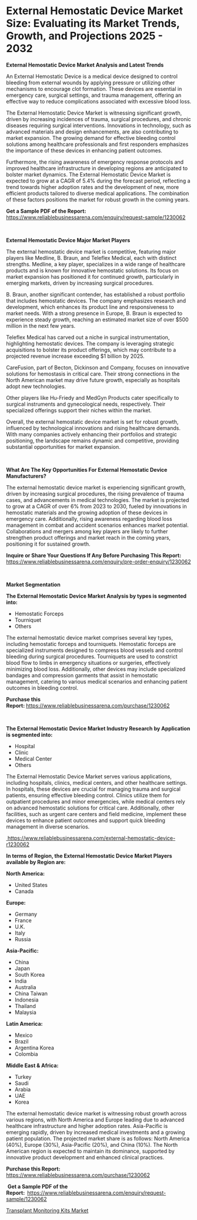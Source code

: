 <p><h1>External Hemostatic Device Market Size: Evaluating its Market Trends, Growth, and Projections 2025 - 2032</h1></p><p><strong>External Hemostatic Device Market Analysis and Latest Trends</strong></p>
<p><p>An External Hemostatic Device is a medical device designed to control bleeding from external wounds by applying pressure or utilizing other mechanisms to encourage clot formation. These devices are essential in emergency care, surgical settings, and trauma management, offering an effective way to reduce complications associated with excessive blood loss.</p><p>The External Hemostatic Device Market is witnessing significant growth, driven by increasing incidences of trauma, surgical procedures, and chronic diseases requiring surgical interventions. Innovations in technology, such as advanced materials and design enhancements, are also contributing to market expansion. The growing demand for effective bleeding control solutions among healthcare professionals and first responders emphasizes the importance of these devices in enhancing patient outcomes. </p><p>Furthermore, the rising awareness of emergency response protocols and improved healthcare infrastructure in developing regions are anticipated to bolster market dynamics. The External Hemostatic Device Market is expected to grow at a CAGR of 5.4% during the forecast period, reflecting a trend towards higher adoption rates and the development of new, more efficient products tailored to diverse medical applications. The combination of these factors positions the market for robust growth in the coming years.</p></p>
<p><strong>Get a Sample PDF of the Report:&nbsp;</strong> <a href="https://www.reliablebusinessarena.com/enquiry/request-sample/1230062?utm_campaign=1841&utm_medium=2&utm_source=Github&utm_content=ia&utm_term=05032025&utm_id=external-hemostatic-device">https://www.reliablebusinessarena.com/enquiry/request-sample/1230062</a></p>
<p>&nbsp;</p>
<p><strong>External Hemostatic Device Major Market Players</strong></p>
<p><p>The external hemostatic device market is competitive, featuring major players like Medline, B. Braun, and Teleflex Medical, each with distinct strengths. Medline, a key player, specializes in a wide range of healthcare products and is known for innovative hemostatic solutions. Its focus on market expansion has positioned it for continued growth, particularly in emerging markets, driven by increasing surgical procedures.</p><p>B. Braun, another significant contender, has established a robust portfolio that includes hemostatic devices. The company emphasizes research and development, which enhances its product line and responsiveness to market needs. With a strong presence in Europe, B. Braun is expected to experience steady growth, reaching an estimated market size of over $500 million in the next few years.</p><p>Teleflex Medical has carved out a niche in surgical instrumentation, highlighting hemostatic devices. The company is leveraging strategic acquisitions to bolster its product offerings, which may contribute to a projected revenue increase exceeding $1 billion by 2025.</p><p>CareFusion, part of Becton, Dickinson and Company, focuses on innovative solutions for hemostasis in critical care. Their strong connections in the North American market may drive future growth, especially as hospitals adopt new technologies.</p><p>Other players like Hu-Friedy and MedGyn Products cater specifically to surgical instruments and gynecological needs, respectively. Their specialized offerings support their niches within the market. </p><p>Overall, the external hemostatic device market is set for robust growth, influenced by technological innovations and rising healthcare demands. With many companies actively enhancing their portfolios and strategic positioning, the landscape remains dynamic and competitive, providing substantial opportunities for market expansion.</p></p>
<p>&nbsp;</p>
<p><strong>What Are The Key Opportunities For External Hemostatic Device Manufacturers?</strong></p>
<p><p>The external hemostatic device market is experiencing significant growth, driven by increasing surgical procedures, the rising prevalence of trauma cases, and advancements in medical technologies. The market is projected to grow at a CAGR of over 6% from 2023 to 2030, fueled by innovations in hemostatic materials and the growing adoption of these devices in emergency care. Additionally, rising awareness regarding blood loss management in combat and accident scenarios enhances market potential. Collaborations and mergers among key players are likely to further strengthen product offerings and market reach in the coming years, positioning it for sustained growth.</p></p>
<p><strong>Inquire or Share Your Questions If Any Before Purchasing This Report:</strong> <a href="https://www.reliablebusinessarena.com/enquiry/pre-order-enquiry/1230062?utm_campaign=1841&utm_medium=2&utm_source=Github&utm_content=ia&utm_term=05032025&utm_id=external-hemostatic-device">https://www.reliablebusinessarena.com/enquiry/pre-order-enquiry/1230062</a></p>
<p>&nbsp;</p>
<p><strong>Market Segmentation</strong></p>
<p><strong>The External Hemostatic Device Market Analysis by types is segmented into:</strong></p>
<p><ul><li>Hemostatic Forceps</li><li>Tourniquet</li><li>Others</li></ul></p>
<p><p>The external hemostatic device market comprises several key types, including hemostatic forceps and tourniquets. Hemostatic forceps are specialized instruments designed to compress blood vessels and control bleeding during surgical procedures. Tourniquets are used to constrict blood flow to limbs in emergency situations or surgeries, effectively minimizing blood loss. Additionally, other devices may include specialized bandages and compression garments that assist in hemostatic management, catering to various medical scenarios and enhancing patient outcomes in bleeding control.</p></p>
<p><strong>Purchase this Report:&nbsp;</strong><a href="https://www.reliablebusinessarena.com/purchase/1230062?utm_campaign=1841&utm_medium=2&utm_source=Github&utm_content=ia&utm_term=05032025&utm_id=external-hemostatic-device">https://www.reliablebusinessarena.com/purchase/1230062</a></p>
<p>&nbsp;</p>
<p><strong>The External Hemostatic Device Market Industry Research by Application is segmented into:</strong></p>
<p><ul><li>Hospital</li><li>Clinic</li><li>Medical Center</li><li>Others</li></ul></p>
<p><p>The External Hemostatic Device Market serves various applications, including hospitals, clinics, medical centers, and other healthcare settings. In hospitals, these devices are crucial for managing trauma and surgical patients, ensuring effective bleeding control. Clinics utilize them for outpatient procedures and minor emergencies, while medical centers rely on advanced hemostatic solutions for critical care. Additionally, other facilities, such as urgent care centers and field medicine, implement these devices to enhance patient outcomes and support quick bleeding management in diverse scenarios.</p></p>
<p><a href="https://www.reliablebusinessarena.com/external-hemostatic-device-r1230062?utm_campaign=1841&utm_medium=2&utm_source=Github&utm_content=ia&utm_term=05032025&utm_id=external-hemostatic-device">&nbsp;https://www.reliablebusinessarena.com/external-hemostatic-device-r1230062</a></p>
<p><strong>In terms of Region, the External Hemostatic Device Market Players available by Region are:</strong></p>
<p>
    <p> <strong> North America: </strong>
        <ul>
            <li>United States</li>
            <li>Canada</li>
        </ul>
        </p> 
    <p> <strong> Europe: </strong>
        <ul>
            <li>Germany</li>
            <li>France</li>
            <li>U.K.</li>
            <li>Italy</li>
            <li>Russia</li>
        </ul>
        </p> 
    <p> <strong> Asia-Pacific: </strong>
        <ul>
            <li>China</li>
            <li>Japan</li>
            <li>South Korea</li>
            <li>India</li>
            <li>Australia</li>
            <li>China Taiwan</li>
            <li>Indonesia</li>
            <li>Thailand</li>
            <li>Malaysia</li>
        </ul>
        </p> 
    <p> <strong> Latin America: </strong>
        <ul>
            <li>Mexico</li>
            <li>Brazil</li>
            <li>Argentina Korea</li>
            <li>Colombia</li>
        </ul>
        </p> 
    <p> <strong> Middle East & Africa: </strong>
        <ul>
            <li>Turkey</li>
            <li>Saudi</li>
            <li>Arabia</li>
            <li>UAE</li>
            <li>Korea</li>
        </ul>
    </p>
    </p>
<p><p>The external hemostatic device market is witnessing robust growth across various regions, with North America and Europe leading due to advanced healthcare infrastructure and higher adoption rates. Asia-Pacific is emerging rapidly, driven by increased medical investments and a growing patient population. The projected market share is as follows: North America (40%), Europe (30%), Asia-Pacific (20%), and China (10%). The North American region is expected to maintain its dominance, supported by innovative product development and enhanced clinical practices.</p></p>
<p><strong>Purchase this Report: </strong><a href="https://www.reliablebusinessarena.com/purchase/1230062?utm_campaign=1841&utm_medium=2&utm_source=Github&utm_content=ia&utm_term=05032025&utm_id=external-hemostatic-device">https://www.reliablebusinessarena.com/purchase/1230062</a></p>
<p>&nbsp;<strong>Get a Sample PDF of the Report:&nbsp;&nbsp;</strong><a href="https://www.reliablebusinessarena.com/enquiry/request-sample/1230062?utm_campaign=1841&utm_medium=2&utm_source=Github&utm_content=ia&utm_term=05032025&utm_id=external-hemostatic-device">https://www.reliablebusinessarena.com/enquiry/request-sample/1230062</a></p>
<p><strong></strong></p>
<p><p><a href="https://github.com/julyju69/Market-Research-Report-List-6/blob/main/transplant-monitoring-kits-market.md?utm_campaign=1841&utm_medium=2&utm_source=Github&utm_content=ia&utm_term=05032025&utm_id=external-hemostatic-device">Transplant Monitoring Kits Market</a></p></p>